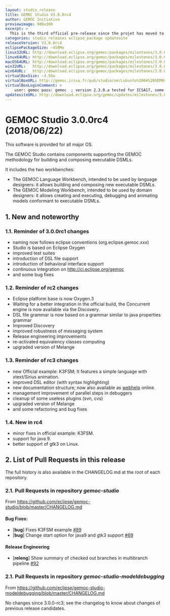 ```yaml
---
layout: studio_release
title: GEMOC Studio V3.0.0rc4
author: GEMOC Initiative
previewimage: 900x300
excerpt: >
  This is the third official pre-release since the projet has moved to Eclipse organization.
categories: studio_releases eclipse_package updatesite
releaseVersion: V3.0.0rc4
eclipsePackageSize: ~450Mo
linux32URL: http://download.eclipse.org/gemoc/packages/milestones/3.0.0-rc4/gemoc_studio-linux.gtk.x86.zip
linux64URL: http://download.eclipse.org/gemoc/packages/milestones/3.0.0-rc4/gemoc_studio-linux.gtk.x86_64.zip
macOS64URL: http://download.eclipse.org/gemoc/packages/milestones/3.0.0-rc4/gemoc_studio-macosx.cocoa.x86_64.zip
win32URL:   http://download.eclipse.org/gemoc/packages/milestones/3.0.0-rc4/gemoc_studio-win32.win32.x86.zip
win64URL:   http://download.eclipse.org/gemoc/packages/milestones/3.0.0-rc4/gemoc_studio-win32.win32.x86_64.zip
virtualBoxSize: ~3.5Go 
virtualBoxURL: http://gemoc.irisa.fr/pub/studio/vm/Lubuntu%2064%20GEMOC%202.3.0.a.ova
virtualBoxLoginComment: >
    user: gemoc pass: gemoc  ; version 2.3.0.a tested for ICSA17, some samples haven't been rechecked.
updatesiteURL: http://download.eclipse.org/gemoc/updates/milestones/3.0.0-rc4
---
```


# GEMOC Studio 3.0.0rc4 (2018/06/22)

This software is provided for all major OS.

The GEMOC Studio contains components supporting the GEMOC methodology for building and composing executable DSMLs.

It includes the two workbenches:

  * The GEMOC Language Workbench, intended to be used by language designers: it allows building and composing new executable DSMLs.
  * The GEMOC Modeling Workbench, intended to be used by domain designers: it allows creating and executing, debugging and animating models conformant to executable DSMLs.

## 1. New and noteworthy

### 1.1. Reminder of 3.0.0rc1 changes
- naming now follows eclipse conventions (org.eclipse.gemoc.xxx) 
- Studio is based on Eclipse Oxygen 
- improved test suites 
- introduction of DSL file support
- introduction of behavioral interface support 
- continuous integration on http://ci.eclipse.org/gemoc
- and some bug fixes 

### 1.2. Reminder of rc2 changes
- Eclipse platform base is now Oxygen.3
- Waiting for a better integration in the official build, the Concurrent engine is now available via the Discovery.
- DSL file grammar is now based on a grammar similar to java properties grammar 
- Improved Discovery
- improved robustness of messaging system
- Release engineering improvements
- re-activated equivalency classes computing 
- upgraded version of Melange

### 1.3. Reminder of rc3 changes
- new Official example: K3FSM; It features a simple language with xtext/Sirius animation.
- improved DSL editor (with syntax highlighting)
- new documentation structure; now also available as [webhelp](http://gemoc.org/studio_documentations.html) online. 
- management improvement of parallel steps in debuggers
- cleanup of some useless plugins (svn, cvs)
- upgraded version of Melange
- and some refactoring and bug fixes 

### 1.4. New in rc4
- minor fixes in official example: K3FSM.
- support for java 9. 
- better support of gtk3 on Linux.  

## 2. List of Pull Requests in this release

The full history is  also available in the CHANGELOG.md at the root of each repository.

### 2.1. Pull Requests in repository *gemoc-studio*

From https://github.com/eclipse/gemoc-studio/blob/master/CHANGELOG.md

#### Bug Fixes:

- [**bug**] Fixes K3FSM example [#89](https://github.com/eclipse/gemoc-studio/pull/89)
- [**bug**] Change start option for java9 and gtk3 support [#69](https://github.com/eclipse/gemoc-studio/pull/69)

#### Release Engineering

- [**releng**] Show summary of checked out branches in multibranch pipeline [#92](https://github.com/eclipse/gemoc-studio/pull/92)

### 2.1. Pull Requests in repository *gemoc-studio-modeldebugging*
 
From https://github.com/eclipse/gemoc-studio-modeldebugging/blob/master/CHANGELOG.md

No changes since 3.0.0-rc3; see the changelog to know about changes of previous release candidates.

